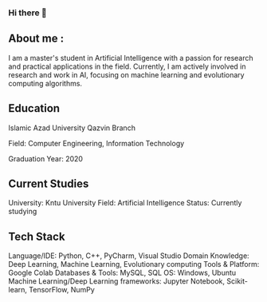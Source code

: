 ### Hi there 👋

## About me :
I am a master's student in Artificial Intelligence with a passion for research and practical applications in the field. Currently, I am actively involved in research and work in AI, focusing on machine learning and evolutionary computing algorithms.

## Education
Islamic Azad University Qazvin Branch

Field: Computer Engineering, Information Technology

Graduation Year: 2020

## Current Studies
University: Kntu University
Field: Artificial Intelligence
Status: Currently studying

## Tech Stack
Language/IDE: Python, C++, PyCharm, Visual Studio
Domain Knowledge: Deep Learning, Machine Learning, Evolutionary computing
Tools & Platform: Google Colab
Databases & Tools: MySQL, SQL
OS: Windows, Ubuntu
Machine Learning/Deep Learning frameworks: Jupyter Notebook, Scikit-learn, TensorFlow, NumPy





